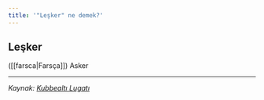 ```yaml
---
title: '"Leşker" ne demek?'
---
```


## Leşker
([[farsca|Farsça]]) Asker

---
*Kaynak: [Kubbealtı Lugatı](https://lugatim.com/s/leşker)*